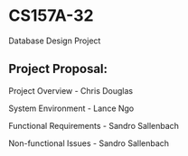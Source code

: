 # CS157A-32
Database Design Project


## Project Proposal:
Project Overview - Chris Douglas

System Environment - Lance Ngo

Functional Requirements - Sandro Sallenbach

Non-functional Issues - Sandro Sallenbach
